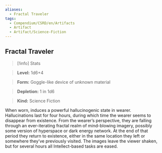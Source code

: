```yaml
---
aliases:
  - Fractal Traveler
tags:
  - Compendium/CSRD/en/Artifacts
  - Artifact
  - Artifact/Science-Fiction
---
```

  
    
## Fractal Traveler  
>[!info] Stats    
> **Level:** 1d6+4   
> **Form:** Goggle-like device of unknown material     
> **Depletion:** 1 in 1d6  
> **Kind:** Science Fiction  
    
When worn, induces a powerful hallucinogenic state in wearer. Hallucinations last for four hours, during which time the wearer seems to disappear from existence. From the wearer’s perspective, they are falling through an ever-iterating fractal realm of mind-blowing imagery, possibly some version of hyperspace or dark energy network. At the end of that period they return to existence, either in the same location they left or somewhere they’ve previously visited. The images leave the viewer shaken, but for several hours all Intellect-based tasks are eased.   
